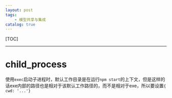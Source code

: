 ```yaml
---
layout: post
tags: 
    - 模型共享与集成
catalog: true
---
```


[TOC]

---

# child_process

使用`exec`启动子进程时，默认工作目录是在运行`npm start`的上下文，但是这样的话exe内部的路径也是相对于该默认工作路径的，而不是相对于exe，所以要设置`{ cwd: '...'}`